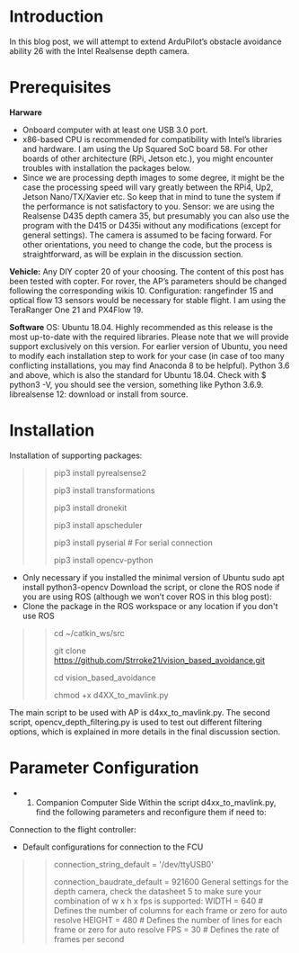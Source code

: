 # Introduction
In this blog post, we will attempt to extend ArduPilot’s obstacle avoidance ability 26 with the Intel Realsense depth camera.
# Prerequisites 
**Harware**
- Onboard computer with at least one USB 3.0 port.
- x86-based CPU is recommended for compatibility with Intel’s libraries and hardware. I am using the Up Squared SoC board 58. For other boards of other architecture (RPi, Jetson etc.), you might encounter troubles with installation the packages below.
- Since we are processing depth images to some degree, it might be the case the processing speed will vary greatly between the RPi4, Up2, Jetson Nano/TX/Xavier etc. So keep that in mind to tune the system if the performance is not satisfactory to you.
Sensor: we are using the Realsense D435 depth camera 35, but presumably you can also use the program with the D415 or D435i without any modifications (except for general settings).
The camera is assumed to be facing forward. For other orientations, you need to change the code, but the process is straightforward, as will be explain in the discussion section.

**Vehicle:**
Any DIY copter 20 of your choosing. The content of this post has been tested with copter. For rover, the AP’s parameters should be changed following the corresponding wikis 10.
Configuration: rangefinder 15 and optical flow 13 sensors would be necessary for stable flight. I am using the TeraRanger One 21 and PX4Flow 19.

**Software**
OS: Ubuntu 18.04. Highly recommended as this release is the most up-to-date with the required libraries.
Please note that we will provide support exclusively on this version. For earlier version of Ubuntu, you need to modify each installation step to work for your case (in case of too many conflicting installations, you may find Anaconda 8 to be helpful).
Python 3.6 and above, which is also the standard for Ubuntu 18.04. Check with $ python3 -V, you should see the version, something like Python 3.6.9.
librealsense 12: download or install from source.

# Installation
Installation of supporting packages:
>>pip3 install pyrealsense2
>>
>>pip3 install transformations
>>
>>pip3 install dronekit
>>
>>pip3 install apscheduler
>>
>>pip3 install pyserial # For serial connection
>>
>>pip3 install opencv-python

- Only necessary if you installed the minimal version of Ubuntu
sudo apt install python3-opencv
Download the script, or clone the ROS node if you are using ROS (although we won’t cover ROS in this blog post):
- Clone the package in the ROS workspace or any location if you don't use ROS

>>cd ~/catkin_ws/src
>>
>>git clone https://github.com/Strroke21/vision_based_avoidance.git
>>
>>cd vision_based_avoidance
>>
>>chmod +x d4XX_to_mavlink.py
>>

The main script to be used with AP is d4xx_to_mavlink.py. The second script, opencv_depth_filtering.py is used to test out different filtering options, which is explained in more details in the final discussion section.

# Parameter Configuration
- 1. Companion Computer Side
Within the script d4xx_to_mavlink.py, find the following parameters and reconfigure them if need to:

Connection to the flight controller:
- Default configurations for connection to the FCU
>>connection_string_default = '/dev/ttyUSB0'
>>
>>connection_baudrate_default = 921600
General settings for the depth camera, check the datasheet 5 to make sure your combination of w x h x fps is supported:
>>WIDTH  = 640              # Defines the number of columns for each frame or zero for auto resolve
>>HEIGHT = 480              # Defines the number of lines for each frame or zero for auto resolve
>>FPS    = 30               # Defines the rate of frames per second
